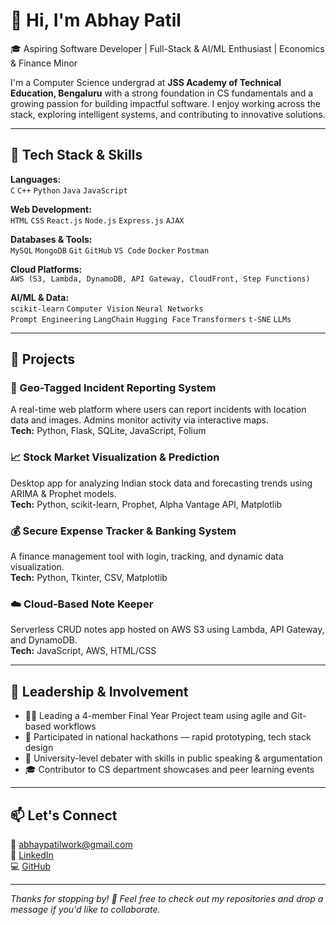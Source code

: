 # 👋 Hi, I'm Abhay Patil

🎓 Aspiring Software Developer | Full-Stack & AI/ML Enthusiast | Economics & Finance Minor

I'm a Computer Science undergrad at **JSS Academy of Technical Education, Bengaluru** with a strong foundation in CS fundamentals and a growing passion for building impactful software. I enjoy working across the stack, exploring intelligent systems, and contributing to innovative solutions.

---

## 🔧 Tech Stack & Skills

**Languages:**  
`C` `C++` `Python` `Java` `JavaScript`

**Web Development:**  
`HTML` `CSS` `React.js` `Node.js` `Express.js` `AJAX`

**Databases & Tools:**  
`MySQL` `MongoDB` `Git` `GitHub` `VS Code` `Docker` `Postman`

**Cloud Platforms:**  
`AWS (S3, Lambda, DynamoDB, API Gateway, CloudFront, Step Functions)`

**AI/ML & Data:**  
`scikit-learn` `Computer Vision` `Neural Networks`  
`Prompt Engineering` `LangChain` `Hugging Face` `Transformers` `t-SNE` `LLMs`

---

## 🚀 Projects

### 📍 Geo-Tagged Incident Reporting System  
A real-time web platform where users can report incidents with location data and images. Admins monitor activity via interactive maps.  
**Tech:** Python, Flask, SQLite, JavaScript, Folium

### 📈 Stock Market Visualization & Prediction  
Desktop app for analyzing Indian stock data and forecasting trends using ARIMA & Prophet models.  
**Tech:** Python, scikit-learn, Prophet, Alpha Vantage API, Matplotlib

### 💰 Secure Expense Tracker & Banking System  
A finance management tool with login, tracking, and dynamic data visualization.  
**Tech:** Python, Tkinter, CSV, Matplotlib

### ☁️ Cloud-Based Note Keeper  
Serverless CRUD notes app hosted on AWS S3 using Lambda, API Gateway, and DynamoDB.  
**Tech:** JavaScript, AWS, HTML/CSS

---

## 🎯 Leadership & Involvement

- 👨‍💻 Leading a 4-member Final Year Project team using agile and Git-based workflows  
- 🧠 Participated in national hackathons — rapid prototyping, tech stack design  
- 🎤 University-level debater with skills in public speaking & argumentation  
- 🎓 Contributor to CS department showcases and peer learning events  

---

## 📫 Let's Connect

📧 [abhaypatilwork@gmail.com](mailto:abhaypatilwork@gmail.com)  
🔗 [LinkedIn](https://www.linkedin.com/in/abhaypatil014/)  
💻 [GitHub](https://github.com/abhaypatil-code)

---

_Thanks for stopping by! 🚀 Feel free to check out my repositories and drop a message if you'd like to collaborate._
